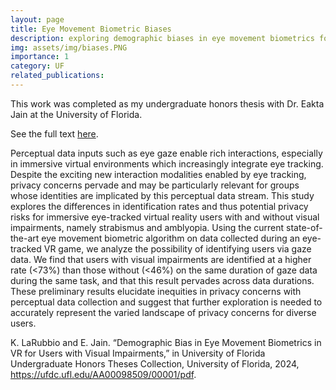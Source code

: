 ```yaml
---
layout: page
title: Eye Movement Biometric Biases
description: exploring demographic biases in eye movement biometrics for users with visual impairments
img: assets/img/biases.PNG
importance: 1
category: UF
related_publications:
---
```


This work was completed as my undergraduate honors thesis with Dr. Eakta Jain at the University of Florida. 

See the full text [here](https://ufdc.ufl.edu/AA00098509/00001/pdf).

Perceptual data inputs such as eye gaze enable rich interactions, especially in immersive virtual environments which increasingly integrate eye tracking. Despite the exciting new interaction modalities enabled by eye tracking, privacy concerns pervade and may be particularly relevant for groups whose identities are implicated by this perceptual data stream. This study explores the differences in identification rates and thus potential privacy risks for immersive eye-tracked virtual reality users with and without visual impairments, namely strabismus and amblyopia. Using the current state-of-the-art eye movement biometric algorithm on data collected during an eye-tracked VR game, we analyze the possibility of identifying users via gaze data. We find that users with visual impairments are identified at a higher rate (<73%) than those without (<46%) on the same duration of gaze data during the same task, and that this result pervades across data durations. These preliminary results elucidate inequities in privacy concerns with perceptual data collection and suggest that further exploration is needed to accurately represent the varied landscape of privacy concerns for diverse users.

K. LaRubbio and E. Jain. “Demographic Bias in Eye Movement Biometrics in VR for Users with Visual Impairments,” in University of Florida Undergraduate Honors Theses Collection, University of Florida, 2024, https://ufdc.ufl.edu/AA00098509/00001/pdf.
